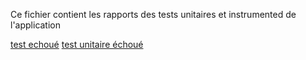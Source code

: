 Ce fichier contient les rapports des tests unitaires et instrumented de l'application

[test echoué](file:///C:/Users/Eddy/Desktop/projet2success/OpenClassrooms---Parcours-Android-master/Projet%20%232/resultats%20test%20echec/Test%20Results%20-%20UserListInstrumented___.html)
[test unitaire échoué](file:///C:/Users/Eddy/Desktop/projet2success/OpenClassrooms---Parcours-Android-master/Projet%20%232/resultats%20test%20echec/Test%20Results%20-%20UserRepositoryTest.html)
